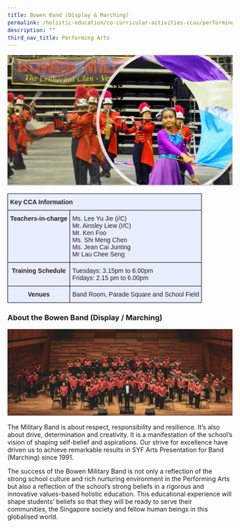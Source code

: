 ```yaml
---
title: Bowen Band (Display & Marching)
permalink: /holistic-education/co-curricular-activities-ccas/performing-arts/bowen-band-display-marching/
description: ""
third_nav_title: Performing Arts
---
```

![](/images/CCAs/Performing%20Arts/Bowen%20Military%20Band/bowen%20military%20band%20main.jpg)

<style type="text/css">
.tg  {border-collapse:collapse;border-spacing:0;}
.tg td{border-color:black;border-style:solid;border-width:1px;font-family:Arial, sans-serif;font-size:14px;
  overflow:hidden;padding:10px 5px;word-break:normal;}
.tg th{border-color:black;border-style:solid;border-width:1px;font-family:Arial, sans-serif;font-size:14px;
  font-weight:normal;overflow:hidden;padding:10px 5px;word-break:normal;}
.tg .tg-qrg6{background-color:#E8EDFF;color:#252525;font-weight:bold;text-align:center;vertical-align:top}
.tg .tg-vqm8{background-color:#E8EDFF;color:#222;text-align:left;vertical-align:top}
.tg .tg-u05r{background-color:#E8EDFF;color:#222;font-weight:bold;text-align:left;vertical-align:top}
.tg .tg-lr6o{background-color:#E8EDFF;color:#222;text-align:left;vertical-align:middle}
</style>
<table class="tg">
<thead>
  <tr>
    <th class="tg-u05r" colspan="2">Key CCA Information</th>
  </tr>
</thead>
<tbody>
  <tr>
    <td class="tg-qrg6"><span style="color:#252525">Teachers-in-charge</span></td>
    <td class="tg-vqm8">Ms. Lee Yu Jie (i/C)<br>Mr. Ainsley Liew (I/C)<br>Mr. Ken Foo<br>Ms. Shi Meng Chen<br>Ms. Jean Cai Junting<br>Mr Lau Chee Seng</td>
  </tr>
  <tr>
    <td class="tg-qrg6"><span style="color:#252525">Training Schedule</span></td>
    <td class="tg-lr6o"><span style="color:#222">Tuesdays: 3.15pm to 6.00pm</span><br><span style="color:#222">Fridays: 2.15 pm to 6.00pm</span></td>
  </tr>
  <tr>
    <td class="tg-qrg6"><span style="color:#252525">Venues</span><span style="color:#222"> </span></td>
    <td class="tg-lr6o"><span style="color:#222">Band Room, Parade Square and School Field</span></td>
  </tr>
</tbody>
</table>

### About the Bowen Band (Display / Marching)
![](/images/CCAs/Performing%20Arts/Bowen%20Military%20Band/bowen%20symphonic%20band%20performance.jpg)

The Military Band is about respect, responsibility and resilience. It’s also about drive, determination and creativity. It is a manifestation of the school’s vision of shaping self-belief and aspirations. Our strive for excellence have driven us to achieve remarkable results in SYF Arts Presentation for Band (Marching) since 1991.

The success of the Bowen Military Band is not only a reflection of the strong school culture and rich nurturing environment in the Performing Arts but also a reflection of the school’s strong beliefs in a rigorous and innovative values-based holistic education. This educational experience will shape students’ beliefs so that they will be ready to serve their communities, the Singapore society and fellow human beings in this globalised world.

